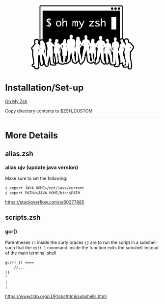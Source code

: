 <p align="center">
  <img src="/resources/images/oh-my-zsh-logo.png" alt="Oh My Zsh">
</p>

# Installation/Set-up
[Oh My Zsh](https://github.com/ohmyzsh/ohmyzsh)

Copy directory contents to $ZSH_CUSTOM

---

# More Details
## alias.zsh
### alias ujv (update java version)
Make sure to set the following:

```
$ export JAVA_HOME=/opt/java/current
$ export PATH=$JAVA_HOME/bin:$PATH
```

https://stackoverflow.com/a/60377885

## scripts.zsh
### gcr()
Parentheses `()` inside the curly braces `{}` are to run the script in a subshell such that
the `exit 1` command inside the function exits the subshell instead of the main terminal shell
```
gcr() {( <===
	//...
)}
^
|
|
```

https://www.tldp.org/LDP/abs/html/subshells.html
